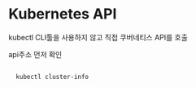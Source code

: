 # Kubernetes API

kubectl CLI툴을 사용하지 않고 직접 쿠버네티스 API를 호출

api주소 먼저 확인
<pre>
<code>
  kubectl cluster-info
</code>
<pre>
 
